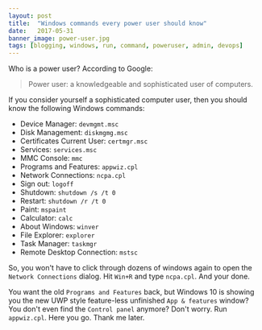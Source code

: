 ```yaml
---
layout: post
title:  "Windows commands every power user should know"
date:   2017-05-31
banner_image: power-user.jpg
tags: [blogging, windows, run, command, poweruser, admin, devops]
---
```


Who is a power user? According to Google:

> Power user: a knowledgeable and sophisticated user of computers.

If you consider yourself a sophisticated computer user, then you should know the following Windows commands:

<!--more-->

- Device Manager: `devmgmt.msc`
- Disk Management: `diskmgmg.msc`
- Certificates Current User: `certmgr.msc`
- Services: `services.msc`
- MMC Console: `mmc`
- Programs and Features: `appwiz.cpl`
- Network Connections: `ncpa.cpl`
- Sign out: `logoff`
- Shutdown: `shutdown /s /t 0`
- Restart: `shutdown /r /t 0`
- Paint: `mspaint`
- Calculator: `calc`
- About Windows: `winver`
- File Explorer: `explorer`
- Task Manager: `taskmgr`
- Remote Desktop Connection: `mstsc`

So, you won't have to click through dozens of windows again to open the `Network Connections` dialog. Hit `Win+R` and type `ncpa.cpl`. And your done.

You want the old `Programs and Features` back, but Windows 10 is showing you the new UWP style feature-less unfinished `App & features` window? You don't even find the `Control panel` anymore? Don't worry. Run `appwiz.cpl`. Here you go. Thank me later.